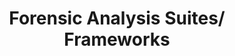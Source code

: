 ---
id: suites
title: Forensic Analysis Suites/ Frameworks
tags:
  - Tools
  - Suites
  - Frameworks
sidebar_position: 3
---